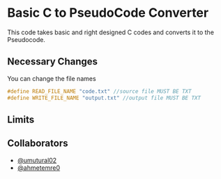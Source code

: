 # Basic C to PseudoCode Converter

This code takes basic and right designed C codes and converts it to the Pseudocode. 

## Necessary Changes
You can change the file names

```c
#define READ_FILE_NAME "code.txt" //source file MUST BE TXT
#define WRITE_FILE_NAME "output.txt" //output file MUST BE TXT
```
  
## Limits


## Collaborators

- [@umutural02](https://www.github.com/umutural02)
- [@ahmetemre0](https://www.github.com/ahmetemre0)

  
